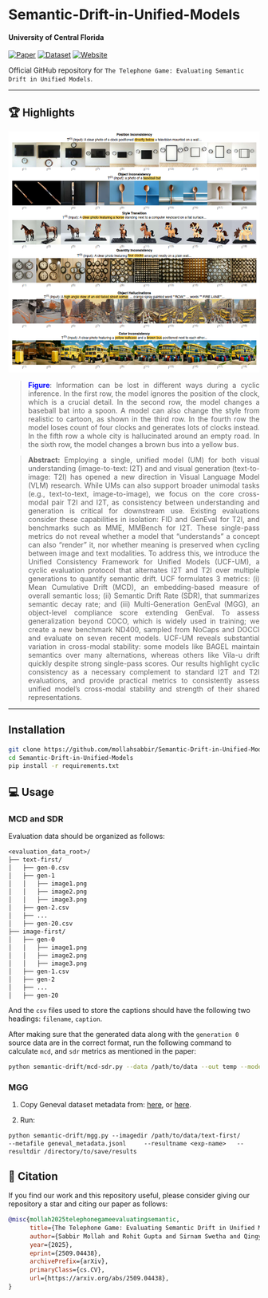 # Semantic-Drift-in-Unified-Models

#### University of Central Florida

[![Paper](https://img.shields.io/badge/arXiv-Paper-<COLOR>.svg)](https://arxiv.org/pdf/2509.04438v1)
[![Dataset](https://img.shields.io/badge/Dataset-Access-<COLOR>)](./datasets/)
[![Website](https://img.shields.io/badge/Project-Website-87CEEB)]()

Official GitHub repository for  `The Telephone Game: Evaluating Semantic Drift in Unified Models`.

---

## 🏆 Highlights

![main figure](imgs/semantic_drift.png)
> <p align="justify"> <b> <span style="color: blue;">Figure</span></b>: Information can be lost in different ways during a cyclic inference. In the first row, the model ignores the position of the clock, which is a crucial detail. In the second row, the model changes a baseball bat into a spoon. A model can also change the style from realistic to cartoon, as shown in the third row. In the fourth row the model loses count of four clocks and generates lots of clocks instead. In the fifth row a whole city is hallucinated around an empty road. In the sixth row, the model changes a brown bus into a yellow bus.

> **<p align="justify"> Abstract:** Employing a single, unified model (UM) for both visual understanding (image-to-text: I2T) and and visual generation (text-to-image: T2I) has opened a new direction in Visual Language Model (VLM) research. While UMs can also support broader unimodal tasks (e.g., text-to-text, image-to-image), we focus on the core cross-modal pair T2I and I2T, as consistency between understanding and generation is critical for downstream use. Existing evaluations consider these capabilities in isolation: FID and GenEval for T2I, and benchmarks such as MME, MMBench for I2T. These single-pass metrics do not reveal whether a model that “understands” a concept can also “render” it, nor whether meaning is preserved when cycling between image and text modalities. To address this, we introduce the Unified Consistency Framework for Unified Models (UCF-UM), a cyclic evaluation protocol that alternates I2T and T2I over multiple generations to quantify semantic drift. UCF formulates 3 metrics: (i) Mean Cumulative Drift (MCD), an embedding-based measure of overall semantic loss; (ii) Semantic Drift Rate (SDR), that summarizes semantic decay rate; and (iii) Multi-Generation GenEval (MGG), an object-level compliance score extending GenEval. To assess generalization beyond COCO, which is widely used in training; we create a new benchmark ND400, sampled from NoCaps and DOCCI and evaluate on seven recent models. UCF-UM reveals substantial variation in cross-modal stability: some models like BAGEL maintain semantics over many alternations, whereas others like Vila-u drift quickly despite strong single-pass scores. Our results highlight cyclic consistency as a necessary complement to standard I2T and T2I evaluations, and provide practical metrics to consistently assess unified model’s cross-modal stability and strength of their shared representations.

---

## Installation

```bash
git clone https://github.com/mollahsabbir/Semantic-Drift-in-Unified-Models
cd Semantic-Drift-in-Unified-Models
pip install -r requirements.txt
```

## 💻 Usage 

### MCD and SDR
Evaluation data should be organized as follows:
```
<evaluation_data_root>/
├── text-first/
│   ├── gen-0.csv
│   ├── gen-1
│   │   ├── image1.png
│   │   ├── image2.png
│   │   ├── image3.png
│   ├── gen-2.csv
│   ├── ...
│   ├── gen-20.csv
├── image-first/
│   ├── gen-0
│   │   ├── image1.png
│   │   ├── image2.png
│   │   ├── image3.png
│   ├── gen-1.csv
│   ├── gen-2
│   ├── ...
│   ├── gen-20
```

And the `csv` files used to store the captions should have the following two headings: `filename`, `caption`.

After making sure that the generated data along with the `generation 0` source data are in the correct format, run the following command to calculate `mcd`, and `sdr` metrics as mentioned in the paper:

```bash
python semantic-drift/mcd-sdr.py --data /path/to/data --out temp --model-name <model-name>
```

### MGG

1. Copy Geneval dataset metadata from: [here](https://github.com/JiuhaiChen/BLIP3o/blob/Qwen3-Siglip2/eval/geneval/geneval_prompt.jsonl), or [here](https://github.com/djghosh13/geneval/blob/main/prompts/evaluation_metadata.jsonl).

2. Run:
```
python semantic-drift/mgg.py --imagedir /path/to/data/text-first/     --metafile geneval_metadata.jsonl     --resultname <exp-name>   --resultdir /directory/to/save/results
```


## 📜 Citation
If you find our work and this repository useful, please consider giving our repository a star and citing our paper as follows:
```bibtex
@misc{mollah2025telephonegameevaluatingsemantic,
      title={The Telephone Game: Evaluating Semantic Drift in Unified Models}, 
      author={Sabbir Mollah and Rohit Gupta and Sirnam Swetha and Qingyang Liu and Ahnaf Munir and Mubarak Shah},
      year={2025},
      eprint={2509.04438},
      archivePrefix={arXiv},
      primaryClass={cs.CV},
      url={https://arxiv.org/abs/2509.04438}, 
}
```